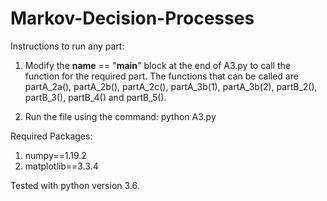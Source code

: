 # Markov-Decision-Processes

Instructions to run any part:

1) Modify the __name__ == "__main__" block at the end of A3.py to call the function for the required part.
    The functions that can be called are partA_2a(), partA_2b(), partA_2c(), partA_3b(1), partA_3b(2), partB_2(), partB_3(), partB_4() and partB_5().

2) Run the file using the command:
    python A3.py

Required Packages:
1) numpy==1.19.2
2) matplotlib==3.3.4

Tested with python version 3.6.